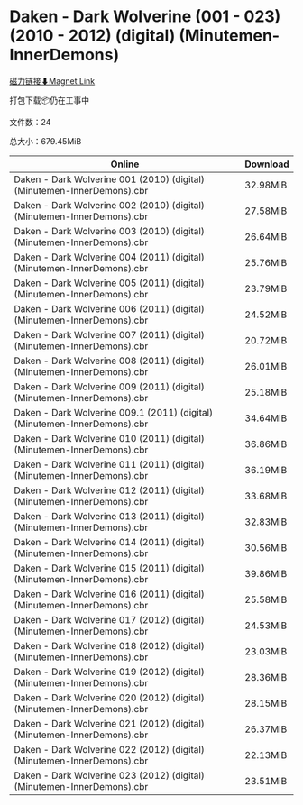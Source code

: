 # Daken - Dark Wolverine (001 - 023) (2010 - 2012) (digital) (Minutemen-InnerDemons)

[磁力链接⬇Magnet Link](magnet:?xt=urn:btih:1379b88a0a02aaa95ca141298cf94d745c98cfab&dn=Daken%20-%20Dark%20Wolverine%20%28001%20-%20023%29%20%282010%20-%202012%29%20%28digital%29%20%28Minutemen-InnerDemons%29)

打包下载📦仍在工事中

文件数：24

总大小：679.45MiB

Online | Download
--- | ---
Daken - Dark Wolverine 001 (2010) (digital) (Minutemen-InnerDemons).cbr | 32.98MiB
Daken - Dark Wolverine 002 (2010) (digital) (Minutemen-InnerDemons).cbr | 27.58MiB
Daken - Dark Wolverine 003 (2010) (digital) (Minutemen-InnerDemons).cbr | 26.64MiB
Daken - Dark Wolverine 004 (2011) (digital) (Minutemen-InnerDemons).cbr | 25.76MiB
Daken - Dark Wolverine 005 (2011) (digital) (Minutemen-InnerDemons).cbr | 23.79MiB
Daken - Dark Wolverine 006 (2011) (digital) (Minutemen-InnerDemons).cbr | 24.52MiB
Daken - Dark Wolverine 007 (2011) (digital) (Minutemen-InnerDemons).cbr | 20.72MiB
Daken - Dark Wolverine 008 (2011) (digital) (Minutemen-InnerDemons).cbr | 26.01MiB
Daken - Dark Wolverine 009 (2011) (digital) (Minutemen-InnerDemons).cbr | 25.18MiB
Daken - Dark Wolverine 009.1 (2011) (digital) (Minutemen-InnerDemons).cbr | 34.64MiB
Daken - Dark Wolverine 010 (2011) (digital) (Minutemen-InnerDemons).cbr | 36.86MiB
Daken - Dark Wolverine 011 (2011) (digital) (Minutemen-InnerDemons).cbr | 36.19MiB
Daken - Dark Wolverine 012 (2011) (digital) (Minutemen-InnerDemons).cbr | 33.68MiB
Daken - Dark Wolverine 013 (2011) (digital) (Minutemen-InnerDemons).cbr | 32.83MiB
Daken - Dark Wolverine 014 (2011) (digital) (Minutemen-InnerDemons).cbr | 30.56MiB
Daken - Dark Wolverine 015 (2011) (digital) (Minutemen-InnerDemons).cbr | 39.86MiB
Daken - Dark Wolverine 016 (2011) (digital) (Minutemen-InnerDemons).cbr | 25.58MiB
Daken - Dark Wolverine 017 (2012) (digital) (Minutemen-InnerDemons).cbr | 24.53MiB
Daken - Dark Wolverine 018 (2012) (digital) (Minutemen-InnerDemons).cbr | 23.03MiB
Daken - Dark Wolverine 019 (2012) (digital) (Minutemen-InnerDemons).cbr | 28.36MiB
Daken - Dark Wolverine 020 (2012) (digital) (Minutemen-InnerDemons).cbr | 28.15MiB
Daken - Dark Wolverine 021 (2012) (digital) (Minutemen-InnerDemons).cbr | 26.37MiB
Daken - Dark Wolverine 022 (2012) (digital) (Minutemen-InnerDemons).cbr | 22.13MiB
Daken - Dark Wolverine 023 (2012) (digital) (Minutemen-InnerDemons).cbr | 23.51MiB